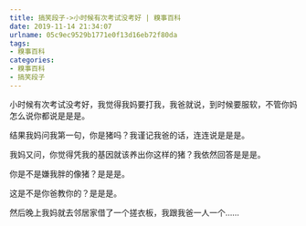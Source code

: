 ```yaml
---
title: 搞笑段子->小时候有次考试没考好 | 糗事百科
date: 2019-11-14 21:34:07
urlname: 05c9ec9529b1771e0f13d16eb72f80da
tags: 
- 糗事百科
categories:
- 糗事百科
- 搞笑段子
---
```

小时候有次考试没考好，我觉得我妈要打我，我爸就说，到时候要服软，不管你妈怎么说你都说是是是。

结果我妈问我第一句，你是猪吗？我谨记我爸的话，连连说是是是。

我妈又问，你觉得凭我的基因就该养出你这样的猪？我依然回答是是是。

你是不是嫌我胖的像猪？是是是。

这是不是你爸教你的？是是是。

然后晚上我妈就去邻居家借了一个搓衣板，我跟我爸一人一个……


